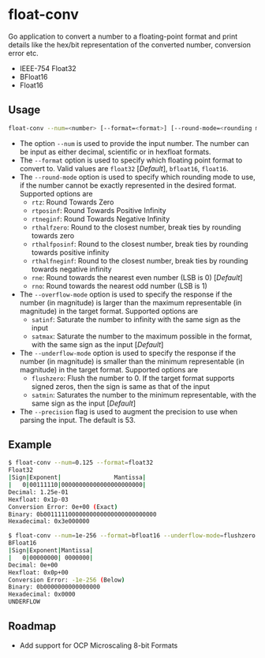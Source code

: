 # float-conv

Go application to convert a number to a floating-point format and print details like the hex/bit representation of the
converted number, conversion error etc.

* IEEE-754 Float32
* BFloat16
* Float16

## Usage

```bash
float-conv --num=<number> [--format=<format>] [--round-mode=<rounding mode>] [--overflow-mode=<overflow mode>] [--underflow-mode=<underflow-mode>]
```

* The option `--num` is used to provide the input number. The number can be input as either decimal, scientific or
in hexfloat formats.
* The `--format` option is used to specify which floating point format to convert to. Valid values are `float32` [*Default*], `bfloat16`, `float16`.
* The `--round-mode` option is used to specify which rounding mode to use, if the number cannot be exactly represented in the desired format. Supported options are
  * `rtz`: Round Towards Zero
  * `rtposinf`: Round Towards Positive Infinity
  * `rtneginf`: Round Towards Negative Infinity
  * `rthalfzero`: Round to the closest number, break ties by rounding towards zero
  * `rthalfposinf`: Round to the closest number, break ties by rounding towards positive infinity
  * `rthalfneginf`: Round to the closest number, break ties by rounding towards negative infinity
  * `rne`: Round towards the nearest even number (LSB is 0) [*Default*]
  * `rno`: Round towards the nearest odd number (LSB is 1)
* The `--overflow-mode` option is used to specify the response if the number (in magnitude) is larger than the maximum representable (in magnitude) in the target format. Supported options are
  * `satinf`: Saturate the number to infinity with the same sign as the input
  * `satmax`: Saturate the number to the maximum possible in the format, with the same sign as the input [*Default*]
* The `--underflow-mode` option is used to specify the response if the number (in magnitude) is smaller than the minimum representable (in magnitude) in the target format. Supported options are
  * `flushzero`: Flush the number to 0. If the target format supports signed zeros, then the sign is same as that of the input
  * `satmin`: Saturates the number to the minimum representable, with the same sign as the input [*Default*]
* The `--precision` flag is used to augment the precision to use when parsing the input. The default is 53.

## Example

```bash
$ float-conv --num=0.125 --format=float32
Float32
|Sign|Exponent|               Mantissa|
|   0|00111110|00000000000000000000000|
Decimal: 1.25e-01
Hexfloat: 0x1p-03
Conversion Error: 0e+00 (Exact)
Binary: 0b00111110000000000000000000000000
Hexadecimal: 0x3e000000

$ float-conv --num=1e-256 --format=bfloat16 --underflow-mode=flushzero
BFloat16
|Sign|Exponent|Mantissa|
|   0|00000000| 0000000|
Decimal: 0e+00
Hexfloat: 0x0p+00
Conversion Error: -1e-256 (Below)
Binary: 0b0000000000000000
Hexadecimal: 0x0000
UNDERFLOW
```

## Roadmap

* Add support for OCP Microscaling 8-bit Formats
